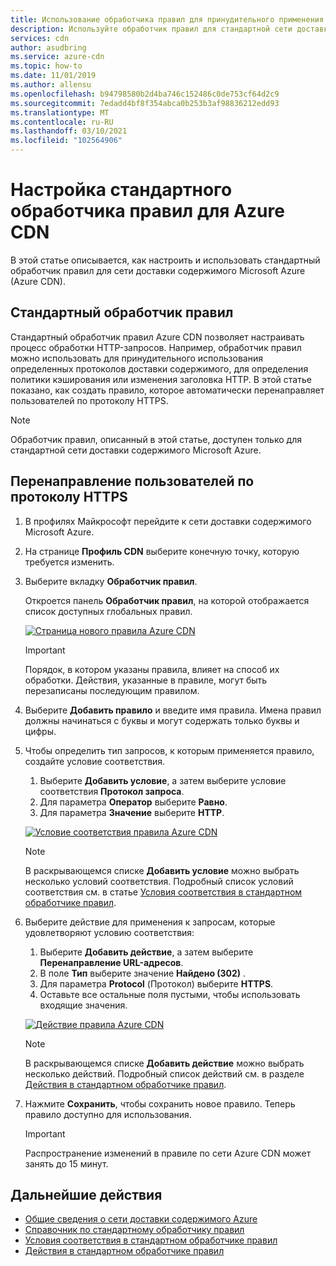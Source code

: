 ```yaml
---
title: Использование обработчика правил для принудительного применения протокола HTTPS в стандартной сети доставки содержимого Microsoft Azure | Документация Майкрософт
description: Используйте обработчик правил для стандартной сети доставки содержимого Microsoft Azure (Azure CDN), чтобы настроить способ обработки HTTP-запросов сетью Azure CDN, включая блокирование доставки определенных типов содержимого, определение политики кэширования и изменение заголовков HTTP. В этой статье вы узнаете, как создать правило для перенаправления пользователей по протоколу HTTPS.
services: cdn
author: asudbring
ms.service: azure-cdn
ms.topic: how-to
ms.date: 11/01/2019
ms.author: allensu
ms.openlocfilehash: b94798580b2d4ba746c152486c0de753cf64d2c9
ms.sourcegitcommit: 7edadd4bf8f354abca0b253b3af98836212edd93
ms.translationtype: MT
ms.contentlocale: ru-RU
ms.lasthandoff: 03/10/2021
ms.locfileid: "102564906"
---
```

# <a name="set-up-the-standard-rules-engine-for-azure-cdn"></a>Настройка стандартного обработчика правил для Azure CDN

В этой статье описывается, как настроить и использовать стандартный обработчик правил для сети доставки содержимого Microsoft Azure (Azure CDN).

## <a name="standard-rules-engine"></a>Стандартный обработчик правил

Стандартный обработчик правил Azure CDN позволяет настраивать процесс обработки HTTP-запросов. Например, обработчик правил можно использовать для принудительного использования определенных протоколов доставки содержимого, для определения политики кэширования или изменения заголовка HTTP. В этой статье показано, как создать правило, которое автоматически перенаправляет пользователей по протоколу HTTPS. 

> [!NOTE]
> Обработчик правил, описанный в этой статье, доступен только для стандартной сети доставки содержимого Microsoft Azure. 

## <a name="redirect-users-to-https"></a>Перенаправление пользователей по протоколу HTTPS

1. В профилях Майкрософт перейдите к сети доставки содержимого Microsoft Azure.

1. На странице **Профиль CDN** выберите конечную точку, которую требуется изменить.
  
1. Выберите вкладку **Обработчик правил**.
   
    Откроется панель **Обработчик правил**, на которой отображается список доступных глобальных правил. 
   
    [![Страница нового правила Azure CDN](./media/cdn-standard-rules-engine/cdn-new-rule.png)](./media/cdn-standard-rules-engine/cdn-new-rule.png#lightbox)
   
   > [!IMPORTANT]
   > Порядок, в котором указаны правила, влияет на способ их обработки. Действия, указанные в правиле, могут быть перезаписаны последующим правилом.
   >

1. Выберите **Добавить правило** и введите имя правила. Имена правил должны начинаться с буквы и могут содержать только буквы и цифры.

1. Чтобы определить тип запросов, к которым применяется правило, создайте условие соответствия.
    1. Выберите **Добавить условие**, а затем выберите условие соответствия **Протокол запроса**.
    1. Для параметра **Оператор** выберите **Равно**.
    1. Для параметра **Значение** выберите **HTTP**.
   
   [![Условие соответствия правила Azure CDN](./media/cdn-standard-rules-engine/cdn-match-condition.png)](./media/cdn-standard-rules-engine/cdn-match-condition.png#lightbox)
   
   > [!NOTE]
   > В раскрывающемся списке **Добавить условие** можно выбрать несколько условий соответствия. Подробный список условий соответствия см. в статье [Условия соответствия в стандартном обработчике правил](cdn-standard-rules-engine-match-conditions.md).
   
1. Выберите действие для применения к запросам, которые удовлетворяют условию соответствия:
   1. Выберите **Добавить действие**, а затем выберите **Перенаправление URL-адресов**.
   1. В поле **Тип** выберите значение **Найдено (302)** .
   1. Для параметра **Protocol** (Протокол) выберите **HTTPS**.
   1. Оставьте все остальные поля пустыми, чтобы использовать входящие значения.
   
   [![Действие правила Azure CDN](./media/cdn-standard-rules-engine/cdn-action.png)](./media/cdn-standard-rules-engine/cdn-action.png#lightbox)
   
   > [!NOTE]
   > В раскрывающемся списке **Добавить действие** можно выбрать несколько действий. Подробный список действий см. в разделе [Действия в стандартном обработчике правил](cdn-standard-rules-engine-actions.md).

6. Нажмите **Сохранить**, чтобы сохранить новое правило. Теперь правило доступно для использования.
   
   > [!IMPORTANT]
   > Распространение изменений в правиле по сети Azure CDN может занять до 15 минут.
   >
   

## <a name="next-steps"></a>Дальнейшие действия

- [Общие сведения о сети доставки содержимого Azure](cdn-overview.md)
- [Справочник по стандартному обработчику правил](cdn-standard-rules-engine-reference.md)
- [Условия соответствия в стандартном обработчике правил](cdn-standard-rules-engine-match-conditions.md)
- [Действия в стандартном обработчике правил](cdn-standard-rules-engine-actions.md)
